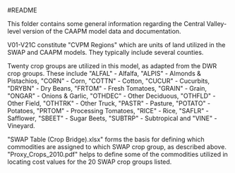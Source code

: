 #README

This folder contains some general information regarding the Central Valley-level version of the CAAPM model data and documentation.

V01-V21C constitute "CVPM Regions" which are units of land utilized in the SWAP and CAAPM models. They typically include several counties.

Twenty crop groups are utilized in this model, as adapted from the DWR crop groups. These include "ALFAL" - Alfalfa, "ALPIS" - Almonds & Pistachios, "CORN" - Corn, "COTTN" - Cotton, "CUCUR" - Cucurbits, "DRYBN" - Dry Beans, "FRTOM" - Fresh Tomatoes, "GRAIN" - Grain, "ONGAR" - Onions & Garlic, "OTHDEC" - Other Deciduous, "OTHFLD" - Other Field, "OTHTRK" - Other Truck, "PASTR" - Pasture, "POTATO" - Potatoes, "PRTOM" - Processing Tomatoes, "RICE" - Rice, "SAFLR" - Safflower, "SBEET" - Sugar Beets, "SUBTRP" - Subtropical and "VINE" - Vineyard.

"SWAP Table (Crop Bridge).xlsx" forms the basis for defining which commodities are assigned to which SWAP crop group, as described above. "Proxy_Crops_2010.pdf" helps to define some of the commodities utilized in locating cost values for the 20 SWAP crop groups listed.
